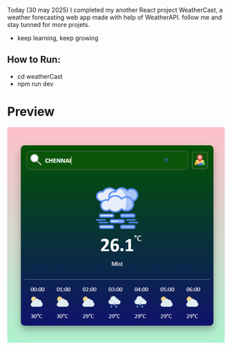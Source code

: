 Today (30 may 2025) I completed my another React project WeatherCast, a weather forecasting web app made with help of WeatherAPI. follow me and stay tunned for more projets.
- keep learning, keep growing 

## How to Run:

- cd weatherCast
- npm run dev

# Preview

![Output Image](weatherCast/output.png)

